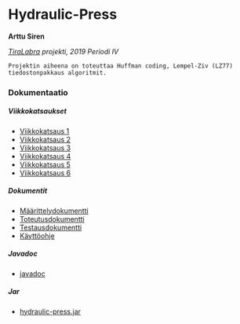 # Hydraulic-Press
**Arttu Siren**

*[TiraLabra](https://github.com/TiraLabra/2019_4) projekti, 2019 Periodi IV*

```
Projektin aiheena on toteuttaa Huffman coding, Lempel-Ziv (LZ77) tiedostonpakkaus algoritmit.
```

### Dokumentaatio
##### Viikkokatsaukset
- [Viikkokatsaus 1](./dokumentaatio/viikkoraportti1.md)
- [Viikkokatsaus 2](./dokumentaatio/viikkoraportti2.md)
- [Viikkokatsaus 3](./dokumentaatio/viikkoraportti3.md)
- [Viikkokatsaus 4](./dokumentaatio/viikkoraportti4.md)
- [Viikkokatsaus 5](./dokumentaatio/viikkoraportti5.md)
- [Viikkokatsaus 6](./dokumentaatio/viikkoraportti6.md)

##### Dokumentit
- [Määrittelydokumentti](./dokumentaatio/maarittelydokumentti.md)
- [Toteutusdokumentti](./dokumentaatio/toteutusdokumentti.md)
- [Testausdokumentti](./dokumentaatio/testausdokumentti.md)
- [Käyttöohje](./dokumentaatio/kayttoohje.md)

##### Javadoc
- [javadoc](./build/javadoc)

##### Jar
- [hydraulic-press.jar](./build/hydraulic-press.jar)
